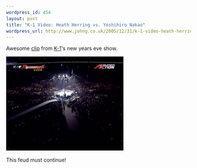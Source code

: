 ```yaml
--- 
wordpress_id: 454
layout: post
title: "K-1 Video: Heath Herring vs. Yoshihiro Nakao"
wordpress_url: http://www.johng.co.uk/2005/12/31/k-1-video-heath-herring-vs-yoshihiro-nakao/
---
```

Awesome <a href="http://www.johng.co.uk/2005/12/31/k-1-video-heath-herring-vs-yoshihiro-nakao/">clip</a> from <a href="http://www.k-1usa.net/docs/home/home.asp">K-1</a>'s new years eve show.

<a href="/videos/herringyoshiro/herringyoshiro.mov" rel="qtposter">
	<img src="/videos/herringyoshiro/herringyoshiro.jpg" width="320" height="256" />
</a>

This feud must continue!